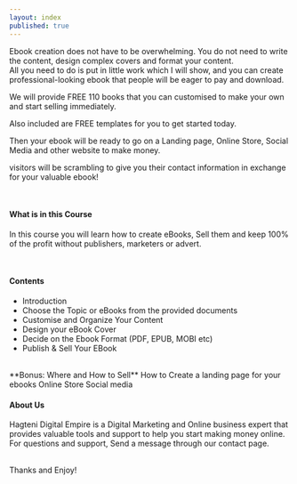 ```yaml
---
layout: index
published: true
---
```


Ebook creation does not have to be overwhelming. 
You do not need to write the content, design complex covers and format your content. 
<br>
All you need to do is put in little work which I will show, and you can create professional-looking ebook that people will be eager to pay and download.

We will provide FREE 110 books that you can customised to make your own and start selling immediately. 

Also included are FREE templates for you to get started today.

Then your ebook will be ready to go on a Landing page, Online Store, Social Media and other website to make money.

visitors will be scrambling to give you their contact information in exchange for your valuable ebook!

<br> 

#### What is in this Course

In this course you will learn how to create eBooks, Sell them and keep 100% of the profit without publishers, marketers or advert.

<br> 

#### Contents

* Introduction
* Choose the Topic or eBooks from the provided documents
* Customise and Organize Your Content
* Design your eBook Cover
* Decide on the Ebook Format (PDF, EPUB, MOBI etc)
* Publish & Sell Your EBook

<br> 
**Bonus: Where and How to Sell**
How to Create a landing page for your ebooks
Online Store
Social media 

<br> 

#### About Us

Hagteni Digital Empire is a Digital Marketing and Online business expert that provides valuable tools and support to help you start making money online. 
For questions and support, Send a message through our contact page.

<br> 
Thanks and Enjoy!
